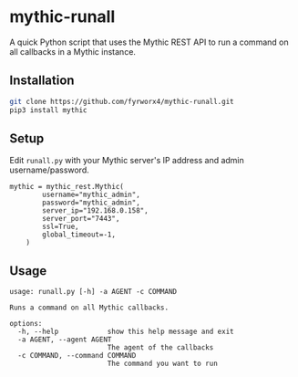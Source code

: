 # mythic-runall

A quick Python script that uses the Mythic REST API to run a command on all callbacks in a Mythic instance.

## Installation
```bash
git clone https://github.com/fyrworx4/mythic-runall.git
pip3 install mythic
```

## Setup

Edit `runall.py` with your Mythic server's IP address and admin username/password.

```
mythic = mythic_rest.Mythic(
        username="mythic_admin",
        password="mythic_admin",
        server_ip="192.168.0.158",
        server_port="7443",
        ssl=True,
        global_timeout=-1,
    )
```

## Usage

```
usage: runall.py [-h] -a AGENT -c COMMAND

Runs a command on all Mythic callbacks.

options:
  -h, --help            show this help message and exit
  -a AGENT, --agent AGENT
                        The agent of the callbacks
  -c COMMAND, --command COMMAND
                        The command you want to run
```